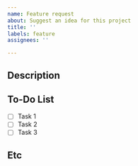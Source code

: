 ```yaml
---
name: Feature request
about: Suggest an idea for this project
title: ''
labels: feature
assignees: ''

---
```


## Description

## To-Do List
- [ ] Task 1
- [ ] Task 2
- [ ] Task 3

## Etc
